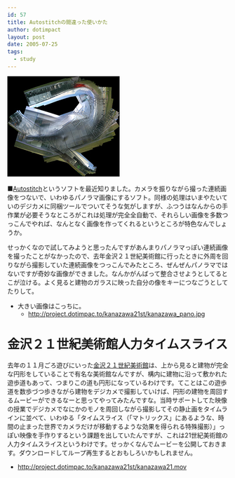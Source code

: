 ```yaml
---
id: 57
title: Autostitchの間違った使いかた
author: dotimpact
layout: post
date: 2005-07-25
tags:
  - study
---
```

<img class="img_R" src='/hexo/images/wp-content/uploads/2008/02/autostitch.jpg' alt='autostitch.jpg' />

■[Autostitch][1]というソフトを最近知りました。カメラを振りながら撮った連続画像をつないで、いわゆるパノラマ画像にするソフト。同様の処理はいまやたいていのデジカメに同梱ツールでついてそうな気がしますが、ふつうはなんからの手作業が必要そうなところがこれは処理が完全全自動で、それらしい画像を多数つっこんでやれば、なんとなく画像を作ってくれるというところが特色なんでしょうか。

せっかくなので試してみようと思ったんですがあんまりパノラマっぽい連続画像を撮ったことがなかったので、去年金沢２１世紀美術館に行ったときに外周を回りながら撮影していた連続画像をつっこんでみたところ、ぜんぜんパノラマではないですが奇妙な画像ができました。なんかがんばって整合させようとしてるとこが泣ける。よく見ると建物のガラスに映った自分の像をキーにつなごうとしてたりして。

  * 大きい画像はこっちに。 
      * <http://project.dotimpac.to/kanazawa21st/kanazawa_pano.jpg>

# 金沢２１世紀美術館人力タイムスライス

去年の１１月ごろ遊びにいった[金沢２１世紀美術館][2]は、上から見ると建物が完全な円形をしていることで有名な美術館なんですが、構内に建物に沿って敷かれた遊歩道もあって、つまりこの道も円形になっているわけです。てことはこの遊歩道を数歩づつ歩きながら建物をデジカメで撮影していけば、円形の建物を周回するムービーができるなーと思ってやってみたんですな。当時サポートしてた映像の授業でデジカメでなにかのモノを周回しながら撮影してその静止画をタイムラインに並べて、いわゆる「タイムスライス（「マトリックス」にあるような、時間の止まった世界でカメラだけが移動するような効果を得られる特殊撮影）」っぽい映像を手作りするという課題を出していたんですが、これは21世紀美術館の人力タイムスライスというわけです。せっかくなんでムービーを公開しておきます。ダウンロードしてループ再生するとおもしろいかもしれません。

  * <http://project.dotimpac.to/kanazawa21st/kanazawa21.mov>

 [1]: http://cs.ubc.ca/~mbrown/autostitch/autostitch.html
 [2]: http://www.kanazawa21.jp/ja/index.html
